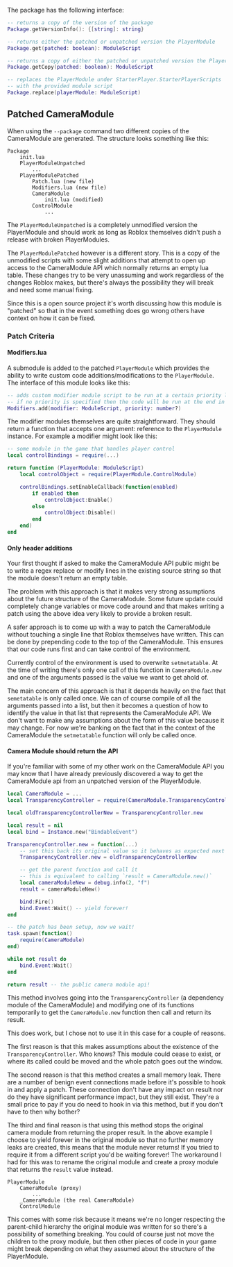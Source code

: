 The package has the following interface:

```Lua
-- returns a copy of the version of the package
Package.getVersionInfo(): {[string]: string}

-- returns either the patched or unpatched version the PlayerModule
Package.get(patched: boolean): ModuleScript

-- returns a copy of either the patched or unpatched version the PlayerModule
Package.getCopy(patched: boolean): ModuleScript

-- replaces the PlayerModule under StarterPlayer.StarterPlayerScripts 
-- with the provided module script
Package.replace(playerModule: ModuleScript)
```

## Patched CameraModule

When using the `--package` command two different copies of the CameraModule are generated. The structure looks something like this:

```
Package
	init.lua
	PlayerModuleUnpatched
		...
	PlayerModulePatched
		Patch.lua (new file)
		Modifiers.lua (new file)
		CameraModule
			init.lua (modified)
		ControlModule
			...
```

The `PlayerModuleUnpatched` is a completely unmodified version the PlayerModule and should work as long as Roblox themselves didn't push a release with broken PlayerModules.

The `PlayerModulePatched` however is a different story. This is a copy of the unmodified scripts with some slight additions that attempt to open up access to the CameraModule API which normally returns an empty lua table. These changes try to be very unassuming and work regardless of the changes Roblox makes, but there's always the possibility they will break and need some manual fixing. 

Since this is a open source project it's worth discussing how this module is "patched" so that in the event something does go wrong others have context on how it can be fixed.

### Patch Criteria

#### Modifiers.lua

A submodule is added to the patched `PlayerModule` which provides the ability to write custom code additions/modifications to the `PlayerModule`. The interface of this module looks like this:

```Lua
-- adds custom modifier module script to be run at a certain priority level
-- if no priority is specified then the code will be run at the end in no particular order
Modifiers.add(modifier: ModuleScript, priority: number?)
```

The modifier modules themselves are quite straightforward. They should return a function that accepts one argument: reference to the `PlayerModule` instance. For example a modifier might look like this:

```Lua
-- some module in the game that handles player control
local controlBindings = require(...)

return function (PlayerModule: ModuleScript)
	local controlObject = require(PlayerModule.ControlModule)

	controlBindings.setEnableCallback(function(enabled)
		if enabled then
			controlObject:Enable()
		else
			controlObject:Disable()
		end
	end)
end
```

#### Only header additions

Your first thought if asked to make the CameraModule API public might be to write a regex replace or modify lines in the existing source string so that the module doesn't return an empty table.

The problem with this approach is that it makes very strong assumptions about the future structure of the CameraModule. Some future update could completely change variables or move code around and that makes writing a patch using the above idea very likely to provide a broken result.

A safer approach is to come up with a way to patch the CameraModule without touching a single line that Roblox themselves have written. This can be done by prepending code to the top of the CameraModule. This ensures that our code runs first and can take control of the environment.

Currently control of the environment is used to overwrite `setmetatable`. At the time of writing there's only one call of this function in `CameraModule.new` and one of the arguments passed is the value we want to get ahold of.

The main concern of this approach is that it depends heavily on the fact that `semetatable` is only called once. We can of course compile of all the arguments passed into a list, but then it becomes a question of how to identify the value in that list that represents the CameraModule API. We don't want to make any assumptions about the form of this value because it may change. For now we're banking on the fact that in the context of the CameraModule the `setmetatable` function will only be called once.

#### Camera Module should return the API

If you're familiar with some of my other work on the CameraModule API you may know that I have already previously discovered a way to get the CameraModule api from an unpatched version of the PlayerModule.

```Lua
local CameraModule = ...
local TransparencyController = require(CameraModule.TransparencyController)

local oldTransparencyControllerNew = TransparencyController.new

local result = nil
local bind = Instance.new("BindableEvent")

TransparencyController.new = function(...)
	-- set this back its original value so it behaves as expected next time it's called
	TransparencyController.new = oldTransparencyControllerNew

	-- get the parent function and call it
	-- this is equivalent to calling `result = CameraModule.new()`
	local cameraModuleNew = debug.info(2, "f")
	result = cameraModuleNew()

	bind:Fire()
	bind.Event:Wait() -- yield forever!
end

-- the patch has been setup, now we wait!
task.spawn(function()
	require(CameraModule)
end)

while not result do
	bind.Event:Wait()
end

return result -- the public camera module api!
```

This method involves going into the `TransparencyController` (a dependency module of the CameraModule) and modifying one of its functions temporarily to get the `CameraModule.new` function then call and return its result.

This does work, but I chose not to use it in this case for a couple of reasons.

The first reason is that this makes assumptions about the existence of the `TransparencyController`. Who knows? This module could cease to exist, or where its called could be moved and the whole patch goes out the window.

The second reason is that this method creates a small memory leak. There are a number of benign event connections made before it's possible to hook in and apply a patch. These connection don't have any impact on result nor do they have significant performance impact, but they still exist. They're a small price to pay if you do need to hook in via this method, but if you don't have to then why bother?

The third and final reason is that using this method stops the original camera module from returning the proper result. In the above example I choose to yield forever in the original module so that no further memory leaks are created, this means that the module never returns! If you tried to require it from a different script you'd be waiting forever! The workaround I had for this was to rename the original module and create a proxy module that returns the `result` value instead. 

```
PlayerModule
	CameraModule (proxy)
		...
	_CameraModule (the real CameraModule)
	ControlModule
```

This comes with some risk because it means we're no longer respecting the parent-child hierarchy the original module was written for so there's a possibility of something breaking. You could of course just not move the children to the proxy module, but then other pieces of code in your game might break depending on what they assumed about the structure of the PlayerModule.